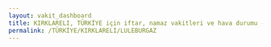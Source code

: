 ```yaml
---
layout: vakit_dashboard
title: KIRKLARELI, TÜRKİYE için iftar, namaz vakitleri ve hava durumu - ilçe/eyalet seç
permalink: /TÜRKİYE/KIRKLARELI/LULEBURGAZ
---
```


<script type="text/javascript">
  var GLOBAL_COUNTRY = 'TÜRKİYE';
  var GLOBAL_CITY = 'KIRKLARELI';
  var GLOBAL_STATE = 'LULEBURGAZ';
  var lat = 72;
  var lon = 21;
</script>
